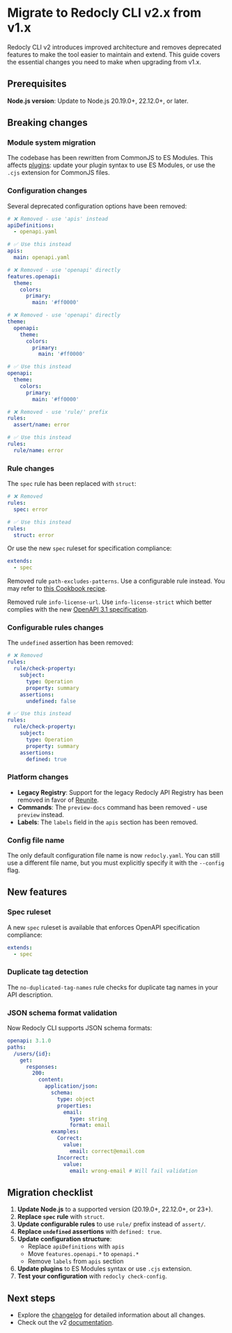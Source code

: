 # Migrate to Redocly CLI v2.x from v1.x

Redocly CLI v2 introduces improved architecture and removes deprecated features to make the tool easier to maintain and extend.
This guide covers the essential changes you need to make when upgrading from v1.x.

## Prerequisites

**Node.js version**: Update to Node.js 20.19.0+, 22.12.0+, or later.

## Breaking changes

### Module system migration

The codebase has been rewritten from CommonJS to ES Modules.
This affects [plugins](../configuration/reference/plugins.md): update your plugin syntax to use ES Modules, or use the `.cjs` extension for CommonJS files.

### Configuration changes

Several deprecated configuration options have been removed:

```yaml
# ❌ Removed - use 'apis' instead
apiDefinitions:
  - openapi.yaml

# ✅ Use this instead
apis:
  main: openapi.yaml
```

```yaml
# ❌ Removed - use 'openapi' directly
features.openapi:
  theme:
    colors:
      primary:
        main: '#ff0000'

# ❌ Removed - use 'openapi' directly
theme:
  openapi:
    theme:
      colors:
        primary:
          main: '#ff0000'

# ✅ Use this instead
openapi:
  theme:
    colors:
      primary:
        main: '#ff0000'
```

```yaml
# ❌ Removed - use 'rule/' prefix
rules:
  assert/name: error

# ✅ Use this instead
rules:
  rule/name: error
```

### Rule changes

The `spec` rule has been replaced with `struct`:

```yaml
# ❌ Removed
rules:
  spec: error

# ✅ Use this instead
rules:
  struct: error
```

Or use the new `spec` ruleset for specification compliance:

```yaml
extends:
  - spec
```

Removed rule `path-excludes-patterns`.
Use a configurable rule instead.
You may refer to [this Cookbook recipe](https://github.com/Redocly/redocly-cli-cookbook/tree/main/configurable-rules/path-excludes-pattern).

Removed rule `info-license-url`.
Use `info-license-strict` which better complies with the new [OpenAPI 3.1 specification](https://github.com/OAI/OpenAPI-Specification/blob/main/versions/3.1.0.md#license-object).

### Configurable rules changes

The `undefined` assertion has been removed:

```yaml
# ❌ Removed
rules:
  rule/check-property:
    subject:
      type: Operation
      property: summary
    assertions:
      undefined: false

# ✅ Use this instead
rules:
  rule/check-property:
    subject:
      type: Operation
      property: summary
    assertions:
      defined: true
```

### Platform changes

- **Legacy Registry**: Support for the legacy Redocly API Registry has been removed in favor of [Reunite](https://app.cloud.redocly.com/).
- **Commands**: The `preview-docs` command has been removed - use `preview` instead.
- **Labels**: The `labels` field in the `apis` section has been removed.

### Config file name

The only default configuration file name is now `redocly.yaml`.
You can still use a different file name, but you must explicitly specify it with the `--config` flag.

## New features

### Spec ruleset

A new `spec` ruleset is available that enforces OpenAPI specification compliance:

```yaml
extends:
  - spec
```

### Duplicate tag detection

The `no-duplicated-tag-names` rule checks for duplicate tag names in your API description.

### JSON schema format validation

Now Redocly CLI supports JSON schema formats:

```yaml
openapi: 3.1.0
paths:
  /users/{id}:
    get:
      responses:
        200:
          content:
            application/json:
              schema:
                type: object
                properties:
                  email:
                    type: string
                    format: email
              examples:
                Correct:
                  value:
                    email: correct@email.com
                Incorrect:
                  value:
                    email: wrong-email # Will fail validation
```

## Migration checklist

1. **Update Node.js** to a supported version (20.19.0+, 22.12.0+, or 23+).
2. **Replace `spec` rule** with `struct`.
3. **Update configurable rules** to use `rule/` prefix instead of `assert/`.
4. **Replace `undefined` assertions** with `defined: true`.
5. **Update configuration structure**:
   - Replace `apiDefinitions` with `apis`
   - Move `features.openapi.*` to `openapi.*`
   - Remove `labels` from `apis` section
6. **Update plugins** to ES Modules syntax or use `.cjs` extension.
7. **Test your configuration** with `redocly check-config`.

## Next steps

- Explore the [changelog](https://redocly.com/docs/cli/v2/changelog) for detailed information about all changes.
- Check out the v2 [documentation](https://redocly.com/docs/cli/v2/).

